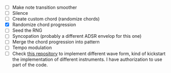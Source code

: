- [ ] Make note transition smoother
- [ ] Silence
- [ ] Create custom chord (randomize chords) 
- [x] Randomize chord progression
- [ ] Seed the RNG
- [ ] Syncopation (probably a different ADSR envelop for this one)
- [ ] Merge the chord progression into pattern
- [ ] Tempo modulation
- [ ] Check [this repository](https://github.com/andyherbert/ansiterm/tree/main/basic_waves/src) to implement different wave form, kind of kickstart the implementation of different instruments. I have authorization to use part of the code.